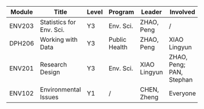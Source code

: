 | Module | Title                    | Level | Program       | Leader       | Involved                 |
| ------ | ------------------------ | ----- | ------------- | ------------ | ------------------------ |
| ENV203 | Statistics for Env. Sci. | Y3    | Env. Sci.     | ZHAO, Peng   | /                        |
| DPH206 | Working with Data        | Y3    | Public Health | ZHAO, Peng   | XIAO Lingyun             |
| ENV201 | Research Design          | Y3    | Env. Sci.     | XIAO Lingyun | ZHAO, Peng; PAN, Stephan |
| ENV102 | Environmental Issues     | Y1    | /             | CHEN, Zheng  | Everyone                 |
